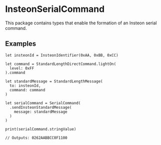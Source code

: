 # InsteonSerialCommand

This package contains types that enable the formation of an Insteon serial command. 

## Examples

```
let insteonId = InsteonIdentifier(0xAA, 0xBB, 0xCC)
  
let command = StandardLengthDirectCommand.lightOn(
  level: 0xFF
).command

let standardMessage = StandardLengthMessage(
  to: insteonId,
  command: command
)

let serialCommand = SerialCommand(
  .sendInsteonStandardMessage(
    message: standardMessage
  )
)

print(serialCommand.stringValue)

// Outputs: 0262AABBCC0F1100

```
